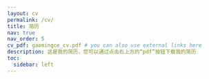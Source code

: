 ```yaml
---
layout: cv
permalink: /cv/
title: 简历
nav: true
nav_order: 5
cv_pdf: gaomingce_cv.pdf # you can also use external links here
description: 这是我的简历，您可以通过点击右上方的“pdf”按钮下载我的简历
toc:
  sidebar: left
---
```

